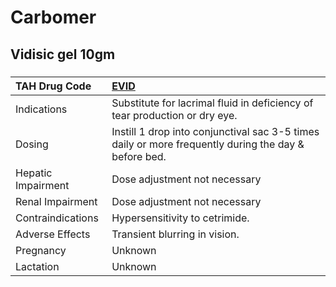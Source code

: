 # Carbomer

## Vidisic gel 10gm

##### 

| TAH Drug Code      | [EVID](https://www.tahsda.org.tw/drugs/hissearch.php?drug_code=EVID)                                 |
|:-------------------|:-----------------------------------------------------------------------------------------------------|
| Indications        | Substitute for lacrimal fluid in deficiency of tear production or dry eye.                           |
| Dosing             | Instill 1 drop into conjunctival sac 3-5 times daily or more frequently during the day & before bed. |
| Hepatic Impairment | Dose adjustment not necessary                                                                        |
| Renal Impairment   | Dose adjustment not necessary                                                                        |
| Contraindications  | Hypersensitivity to cetrimide.                                                                       |
| Adverse Effects    | Transient blurring in vision.                                                                        |
| Pregnancy          | Unknown                                                                                              |
| Lactation          | Unknown                                                                                              |

